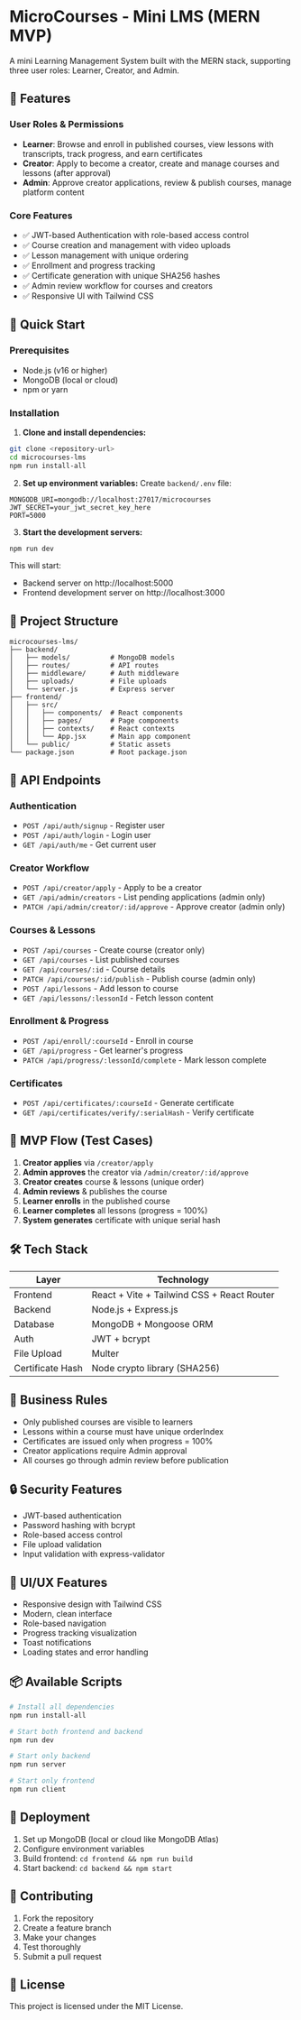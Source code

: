 # MicroCourses - Mini LMS (MERN MVP)

A mini Learning Management System built with the MERN stack, supporting three user roles: Learner, Creator, and Admin.

## 🎯 Features

### User Roles & Permissions
- **Learner**: Browse and enroll in published courses, view lessons with transcripts, track progress, and earn certificates
- **Creator**: Apply to become a creator, create and manage courses and lessons (after approval)
- **Admin**: Approve creator applications, review & publish courses, manage platform content

### Core Features
- ✅ JWT-based Authentication with role-based access control
- ✅ Course creation and management with video uploads
- ✅ Lesson management with unique ordering
- ✅ Enrollment and progress tracking
- ✅ Certificate generation with unique SHA256 hashes
- ✅ Admin review workflow for courses and creators
- ✅ Responsive UI with Tailwind CSS

## 🚀 Quick Start

### Prerequisites
- Node.js (v16 or higher)
- MongoDB (local or cloud)
- npm or yarn

### Installation

1. **Clone and install dependencies:**
```bash
git clone <repository-url>
cd microcourses-lms
npm run install-all
```

2. **Set up environment variables:**
Create `backend/.env` file:
```env
MONGODB_URI=mongodb://localhost:27017/microcourses
JWT_SECRET=your_jwt_secret_key_here
PORT=5000
```

3. **Start the development servers:**
```bash
npm run dev
```

This will start:
- Backend server on http://localhost:5000
- Frontend development server on http://localhost:3000

## 📁 Project Structure

```
microcourses-lms/
├── backend/
│   ├── models/          # MongoDB models
│   ├── routes/          # API routes
│   ├── middleware/      # Auth middleware
│   ├── uploads/         # File uploads
│   └── server.js        # Express server
├── frontend/
│   ├── src/
│   │   ├── components/  # React components
│   │   ├── pages/       # Page components
│   │   ├── contexts/    # React contexts
│   │   └── App.jsx      # Main app component
│   └── public/          # Static assets
└── package.json         # Root package.json
```

## 🔧 API Endpoints

### Authentication
- `POST /api/auth/signup` - Register user
- `POST /api/auth/login` - Login user
- `GET /api/auth/me` - Get current user

### Creator Workflow
- `POST /api/creator/apply` - Apply to be a creator
- `GET /api/admin/creators` - List pending applications (admin only)
- `PATCH /api/admin/creator/:id/approve` - Approve creator (admin only)

### Courses & Lessons
- `POST /api/courses` - Create course (creator only)
- `GET /api/courses` - List published courses
- `GET /api/courses/:id` - Course details
- `PATCH /api/courses/:id/publish` - Publish course (admin only)
- `POST /api/lessons` - Add lesson to course
- `GET /api/lessons/:lessonId` - Fetch lesson content

### Enrollment & Progress
- `POST /api/enroll/:courseId` - Enroll in course
- `GET /api/progress` - Get learner's progress
- `PATCH /api/progress/:lessonId/complete` - Mark lesson complete

### Certificates
- `POST /api/certificates/:courseId` - Generate certificate
- `GET /api/certificates/verify/:serialHash` - Verify certificate

## 🧪 MVP Flow (Test Cases)

1. **Creator applies** via `/creator/apply`
2. **Admin approves** the creator via `/admin/creator/:id/approve`
3. **Creator creates** course & lessons (unique order)
4. **Admin reviews** & publishes the course
5. **Learner enrolls** in the published course
6. **Learner completes** all lessons (progress = 100%)
7. **System generates** certificate with unique serial hash

## 🛠️ Tech Stack

| Layer | Technology |
|-------|------------|
| Frontend | React + Vite + Tailwind CSS + React Router |
| Backend | Node.js + Express.js |
| Database | MongoDB + Mongoose ORM |
| Auth | JWT + bcrypt |
| File Upload | Multer |
| Certificate Hash | Node crypto library (SHA256) |

## 📝 Business Rules

- Only published courses are visible to learners
- Lessons within a course must have unique orderIndex
- Certificates are issued only when progress = 100%
- Creator applications require Admin approval
- All courses go through admin review before publication

## 🔒 Security Features

- JWT-based authentication
- Password hashing with bcrypt
- Role-based access control
- File upload validation
- Input validation with express-validator

## 🎨 UI/UX Features

- Responsive design with Tailwind CSS
- Modern, clean interface
- Role-based navigation
- Progress tracking visualization
- Toast notifications
- Loading states and error handling

## 📦 Available Scripts

```bash
# Install all dependencies
npm run install-all

# Start both frontend and backend
npm run dev

# Start only backend
npm run server

# Start only frontend
npm run client
```

## 🚀 Deployment

1. Set up MongoDB (local or cloud like MongoDB Atlas)
2. Configure environment variables
3. Build frontend: `cd frontend && npm run build`
4. Start backend: `cd backend && npm start`

## 🤝 Contributing

1. Fork the repository
2. Create a feature branch
3. Make your changes
4. Test thoroughly
5. Submit a pull request

## 📄 License

This project is licensed under the MIT License.

